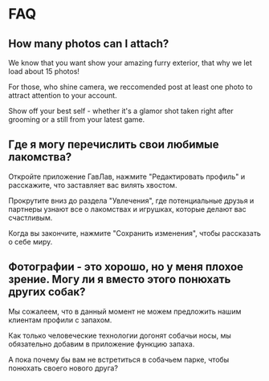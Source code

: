 # FAQ

## How many photos can I attach?

We know that you want show your amazing furry exterior, that why we let load about 15 photos!

For those, who shine camera, we reccomended post at least one photo to attract attention to your account.

Show off your best self - whether it's a glamor shot taken right after grooming or a still from your latest game.

## Где я могу перечислить свои любимые лакомства?

Откройте приложение ГавЛав, нажмите "Редактировать профиль" и расскажите, что заставляет вас вилять хвостом.

Прокрутите вниз до раздела "Увлечения", где потенциальные друзья и партнеры узнают все о лакомствах и игрушках, которые делают вас счастливым.

Когда вы закончите, нажмите "Сохранить изменения", чтобы рассказать о себе миру.

## Фотографии - это хорошо, но у меня плохое зрение. Могу ли я вместо этого понюхать других собак?

Мы сожалеем, что в данный момент не можем предложить нашим клиентам профили с запахом.

Как только человеческие технологии догонят собачьи носы, мы обязательно добавим в приложение функцию запаха.

А пока почему бы вам не встретиться в собачьем парке, чтобы понюхать своего нового друга?
